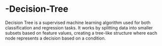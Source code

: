 # -Decision-Tree
Decision Tree is a supervised machine learning algorithm used for both classification and regression tasks. It works by splitting data into smaller subsets based on feature values, creating a tree-like structure where each node represents a decision based on a condition.
